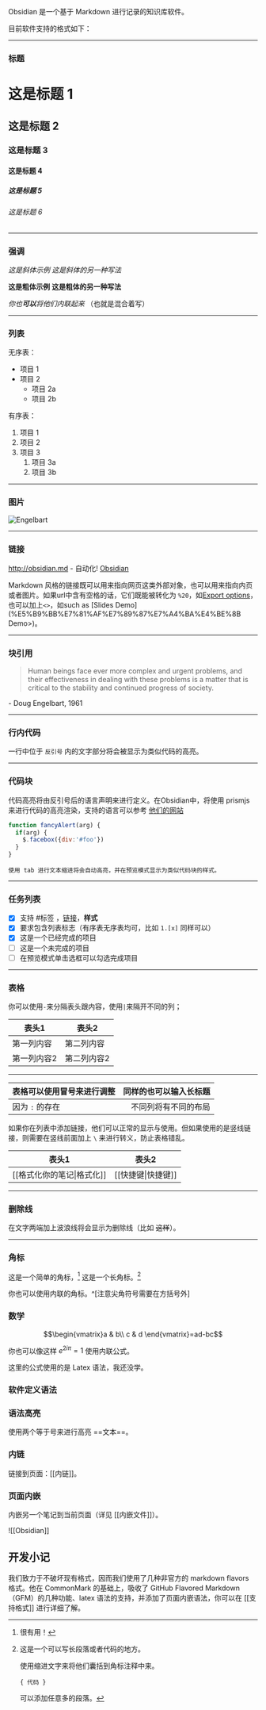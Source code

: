 Obsidian 是一个基于 Markdown 进行记录的知识库软件。

目前软件支持的格式如下：

---

### 标题

# 这是标题 1
## 这是标题 2
### 这是标题 3 
#### 这是标题 4
##### 这是标题 5
###### 这是标题 6

---

### 强调

*这是斜体示例*
_这是斜体的另一种写法_

**这是粗体示例**
__这是粗体的另一种写法__

_你也**可以**将他们内联起来_
（也就是混合着写）

---

### 列表

无序表：
- 项目 1
- 项目 2
  - 项目 2a
  - 项目 2b

有序表：
1. 项目 1
1. 项目 2
1. 项目 3
   1. 项目 3a
   1. 项目 3b

--- 

### 图片

![Engelbart](https://history-computer.com/ModernComputer/Basis/images/Engelbart.jpg)

---

### 链接
http://obsidian.md - 自动化!
[Obsidian](http://obsidian.md)

Markdown 风格的链接既可以用来指向网页这类外部对象，也可以用来指向内页或者图片。如果url中含有空格的话，它们既能被转化为 `%20`，如[Export options](Pasted%20image)，也可以加上`<>`，如such as [Slides Demo](%E5%B9%BB%E7%81%AF%E7%89%87%E7%A4%BA%E4%BE%8B Demo>)。

---

### 块引用

> Human beings face ever more complex and urgent problems, and their effectiveness in dealing with these problems is a matter that is critical to the stability and continued progress of society.

\- Doug Engelbart, 1961

---

### 行内代码

一行中位于 `反引号` 内的文字部分将会被显示为类似代码的高亮。

---

### 代码块
代码高亮将由反引号后的语言声明来进行定义。在Obsidian中，将使用 prismjs 来进行代码的高亮渲染，支持的语言可以参考 [他们的网站](https://prismjs.com/#supported-languages)

```js
function fancyAlert(arg) {
  if(arg) {
    $.facebox({div:'#foo'})
  }
}
```

	使用 tab 进行文本缩进将会自动高亮，并在预览模式显示为类似代码块的样式。
	
---

### 任务列表

- [x] 支持 #标签 ，[链接]()，**样式**
- [x] 要求包含列表标志（有序表无序表均可，比如  `1.[x]` 同样可以）
- [x] 这是一个已经完成的项目
- [ ] 这是一个未完成的项目 
- [ ] 在预览模式单击选框可以勾选完成项目

---

### 表格

你可以使用`-`来分隔表头跟内容，使用`|`来隔开不同的列；

表头1|表头2
-----|-----|
第一列内容|第二列内容
第一列内容2|第二列内容2

---

表格可以使用冒号来进行调整|同样的也可以输入长标题
:--------|-----:
因为 `:` 的存在|不同列将有不同的布局

如果你在列表中添加链接，他们可以正常的显示与使用。但如果使用的是竖线链接，则需要在竖线前面加上 `\` 来进行转义，防止表格错乱。

表头1|表头2
-----|------
[[格式化你的笔记\|格式化]] | [[快捷键\|快捷键]]

---

### 删除线

在文字两端加上波浪线将会显示为删除线（比如 ~~这样~~）。

---

### 角标

这是一个简单的角标，[^1] 这是一个长角标。[^长角标]

[^1]: 很有用！
[^长角标]: 这是一个可以写长段落或者代码的地方。
	
	使用缩进文字来将他们囊括到角标注释中来。
	
	`{ 代码 }`

	可以添加任意多的段落。
	
你也可以使用内联的角标。^[注意尖角符号需要在方括号外]

### 数学
$$\begin{vmatrix}a & b\\
c & d
\end{vmatrix}=ad-bc$$

你也可以像这样  $e^{2i\pi} = 1$ 使用内联公式。

这里的公式使用的是 Latex 语法，我还没学。

### 软件定义语法

###  语法高亮

使用两个等于号来进行高亮 ==文本==。

### 内链

链接到页面：[[内链]]。

### 页面内嵌

内嵌另一个笔记到当前页面（详见 [[内嵌文件]]）。

![[Obsidian]]

## 开发小记

我们致力于不破坏现有格式，因而我们使用了几种非官方的 markdown flavors 格式。他在 CommonMark 的基础上，吸收了 GitHub Flavored Markdown（GFM）的几种功能、latex 语法的支持，并添加了页面内嵌语法，你可以在 [[支持格式]] 进行详细了解。


